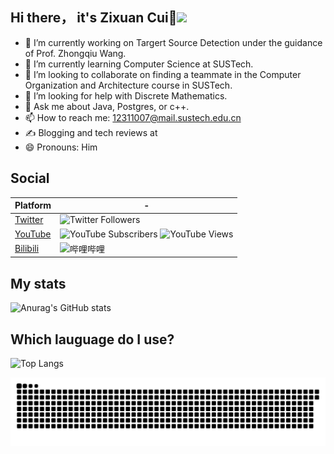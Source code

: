 ## Hi there， it's Zixuan Cui👋![](https://komarev.com/ghpvc/?username=Tsuizxgoe&color=blue&style=flat-square)

- 🔭 I’m currently working on Targert Source Detection under the guidance of Prof. Zhongqiu Wang.
- 🌱 I’m currently learning Computer Science at SUSTech.
- 👯 I’m looking to collaborate on finding a teammate in the Computer Organization and Architecture course in SUSTech.
- 🤔 I’m looking for help with Discrete Mathematics.
- 💬 Ask me about Java, Postgres, or c++.
- 📫 How to reach me: 12311007@mail.sustech.edu.cn
- ✍️ Blogging and tech reviews at
- 😄 Pronouns: Him

## Social
| Platform                               | -                                                                                                                         |
| -------------------------------------- | ------------------------------------------------------------------------------------------------------------------------- |
| [Twitter](https://x.com/luoleiorg)     | ![Twitter Followers](https://badge.is26.com/twitter)                                                         |
| [YouTube](https://zuoluo.tv/youtube)   | ![YouTube Subscribers](https://badge.is26.com/youtube-subscribers) ![YouTube Views](https://badge.is26.com/youtube-views) |
| [Bilibili](https://zuoluo.tv/bilibili) | ![哔哩哔哩](https://badge.is26.com/bilibili)                                                                               
## My stats
![Anurag's GitHub stats](https://github-readme-stats.vercel.app/api?username=Tsuizxgo)  
## Which lauguage do I use?
![Top Langs](https://github-readme-stats.vercel.app/api/top-langs/?username=anuraghazra)

<picture>
  <source media="(prefers-color-scheme: dark)" srcset="https://raw.githubusercontent.com/Tsuizxgo/Tsuizxgo/output/github-contribution-grid-snake-dark.svg">
  <source media="(prefers-color-scheme: light)" srcset="https://raw.githubusercontent.com/Tsuizxgo/Tsuizxgo/output/github-contribution-grid-snake.svg">
  <img alt="github contribution grid snake animation" src="https://raw.githubusercontent.com/Tsuizxgo/Tsuizxgo/output/github-contribution-grid-snake.svg">
</picture>

<!--
**Tsuizxgo/Tsuizxgo** is a ✨ _special_ ✨ repository because its `README.md` (this file) appears on your GitHub profile.

Here are some ideas to get you started:

- 🔭 I’m currently working on ...
- 🌱 I’m currently learning compute science in SUSTech
- 👯 I’m looking to collaborate on ...
- 🤔 I’m looking for help with ...
- 💬 Ask me about ...
- 📫 How to reach me: ...
- 😄 Pronouns: ...
- ⚡ Fun fact: ...
-->
